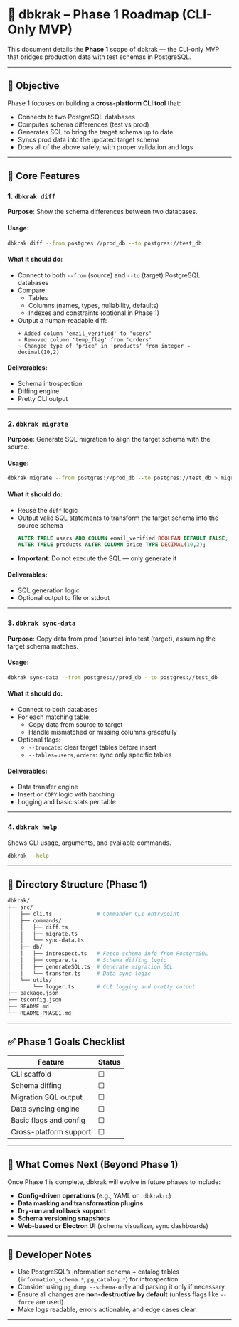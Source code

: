 # 🐙 dbkrak – Phase 1 Roadmap (CLI-Only MVP)

This document details the **Phase 1** scope of dbkrak — the CLI-only MVP that bridges production data with test schemas in PostgreSQL.

---

## 🎯 Objective

Phase 1 focuses on building a **cross-platform CLI tool** that:

- Connects to two PostgreSQL databases
- Computes schema differences (test vs prod)
- Generates SQL to bring the target schema up to date
- Syncs prod data into the updated target schema
- Does all of the above safely, with proper validation and logs

---

## 🧱 Core Features

### 1. `dbkrak diff`

**Purpose**: Show the schema differences between two databases.

#### Usage:

```bash
dbkrak diff --from postgres://prod_db --to postgres://test_db
```

#### What it should do:

- Connect to both `--from` (source) and `--to` (target) PostgreSQL databases
- Compare:
  - Tables
  - Columns (names, types, nullability, defaults)
  - Indexes and constraints (optional in Phase 1)
- Output a human-readable diff:
  ```text
  + Added column 'email_verified' to 'users'
  - Removed column 'temp_flag' from 'orders'
  ~ Changed type of 'price' in 'products' from integer → decimal(10,2)
  ```

#### Deliverables:

- Schema introspection
- Diffing engine
- Pretty CLI output

---

### 2. `dbkrak migrate`

**Purpose**: Generate SQL migration to align the target schema with the source.

#### Usage:

```bash
dbkrak migrate --from postgres://prod_db --to postgres://test_db > migrate.sql
```

#### What it should do:

- Reuse the `diff` logic
- Output valid SQL statements to transform the target schema into the source schema
  ```sql
  ALTER TABLE users ADD COLUMN email_verified BOOLEAN DEFAULT FALSE;
  ALTER TABLE products ALTER COLUMN price TYPE DECIMAL(10,2);
  ```
- **Important**: Do not execute the SQL — only generate it

#### Deliverables:

- SQL generation logic
- Optional output to file or stdout

---

### 3. `dbkrak sync-data`

**Purpose**: Copy data from prod (source) into test (target), assuming the target schema matches.

#### Usage:

```bash
dbkrak sync-data --from postgres://prod_db --to postgres://test_db
```

#### What it should do:

- Connect to both databases
- For each matching table:
  - Copy data from source to target
  - Handle mismatched or missing columns gracefully
- Optional flags:
  - `--truncate`: clear target tables before insert
  - `--tables=users,orders`: sync only specific tables

#### Deliverables:

- Data transfer engine
- Insert or `COPY` logic with batching
- Logging and basic stats per table

---

### 4. `dbkrak help`

Shows CLI usage, arguments, and available commands.

```bash
dbkrak --help
```

---

## 📂 Directory Structure (Phase 1)

```bash
dbkrak/
├── src/
│   ├── cli.ts              # Commander CLI entrypoint
│   ├── commands/
│   │   ├── diff.ts
│   │   ├── migrate.ts
│   │   └── sync-data.ts
│   ├── db/
│   │   ├── introspect.ts   # Fetch schema info from PostgreSQL
│   │   ├── compare.ts      # Schema diffing logic
│   │   ├── generateSQL.ts  # Generate migration SQL
│   │   └── transfer.ts     # Data sync logic
│   └── utils/
│       └── logger.ts       # CLI logging and pretty output
├── package.json
├── tsconfig.json
├── README.md
└── README_PHASE1.md
```

---

## ✅ Phase 1 Goals Checklist

| Feature                | Status |
| ---------------------- | ------ |
| CLI scaffold           | ☐      |
| Schema diffing         | ☐      |
| Migration SQL output   | ☐      |
| Data syncing engine    | ☐      |
| Basic flags and config | ☐      |
| Cross-platform support | ☐      |

---

## 🚀 What Comes Next (Beyond Phase 1)

Once Phase 1 is complete, dbkrak will evolve in future phases to include:

- **Config-driven operations** (e.g., YAML or `.dbkrakrc`)
- **Data masking and transformation plugins**
- **Dry-run and rollback support**
- **Schema versioning snapshots**
- **Web-based or Electron UI** (schema visualizer, sync dashboards)

---

## 🧠 Developer Notes

- Use PostgreSQL’s information schema + catalog tables (`information_schema.*`, `pg_catalog.*`) for introspection.
- Consider using `pg_dump --schema-only` and parsing it only if necessary.
- Ensure all changes are **non-destructive by default** (unless flags like `--force` are used).
- Make logs readable, errors actionable, and edge cases clear.

---
